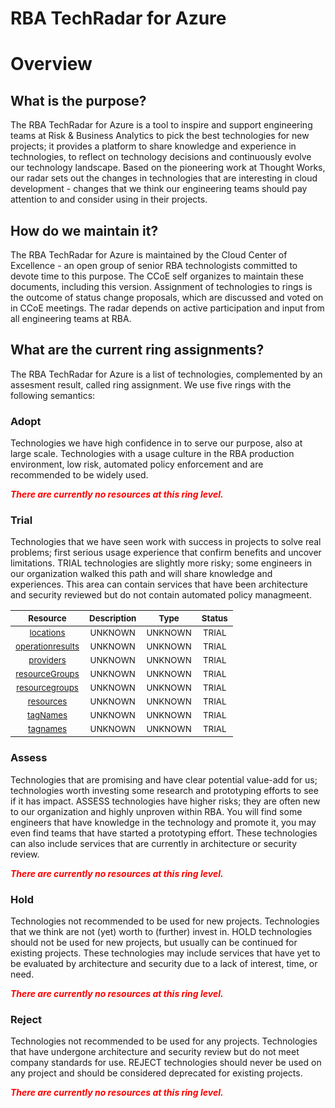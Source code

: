 
RBA TechRadar for Azure
=======================

# Overview

## What is the purpose?


The RBA TechRadar for Azure is a tool to inspire and support engineering teams at Risk & Business Analytics to pick the best technologies for new projects; it provides a platform to share knowledge and experience in technologies, to reflect on technology decisions and continuously evolve our technology landscape.  Based on the pioneering work at Thought Works, our radar sets out the changes in technologies that are interesting in cloud development - changes that we think our engineering teams should pay attention to and consider using in their projects.
## How do we maintain it?


The RBA TechRadar for Azure is maintained by the Cloud Center of Excellence - an open group of senior RBA technologists committed to devote time to this purpose.  The CCoE self organizes to maintain these documents, including this version.  Assignment of technologies to rings is the outcome of status change proposals, which are discussed and voted on in CCoE meetings.  The radar depends on active participation and input from all engineering teams at RBA.
## What are the current ring assignments?


The RBA TechRadar for Azure is a list of technologies, complemented by an assesment result, called ring assignment.  We use five rings with the following semantics:
### Adopt


Technologies we have high confidence in to serve our purpose, also at large scale.  Technologies with a usage culture in the RBA production environment, low risk, automated policy enforcement and are recommended to be widely used.  
  
***<font color="red"> There are currently no resources at this ring level. </font>***
### Trial


Technologies that we have seen work with success in projects to solve real problems;  first serious usage experience that confirm benefits and uncover limitations.  TRIAL technologies are slightly more risky; some engineers in our organization walked this path and will share knowledge and experiences.  This area can contain services that have been architecture and security reviewed but do not contain automated policy managmeent.  

|<sub>Resource</sub>|<sub>Description</sub>|<sub>Type</sub>|<sub>Status</sub>|
| :---: | :---: | :---: | :---: |
|<sub>[locations](https://github.com/openrba/python-azure-techradar/tree/master/Microsoft.DBforPostgreSQL/subscriptions/locations)</sub>|<sub>UNKNOWN</sub>|<sub>UNKNOWN</sub>|<sub>TRIAL</sub>|
|<sub>[operationresults](https://github.com/openrba/python-azure-techradar/tree/master/Microsoft.DBforPostgreSQL/subscriptions/operationresults)</sub>|<sub>UNKNOWN</sub>|<sub>UNKNOWN</sub>|<sub>TRIAL</sub>|
|<sub>[providers](https://github.com/openrba/python-azure-techradar/tree/master/Microsoft.DBforPostgreSQL/subscriptions/providers)</sub>|<sub>UNKNOWN</sub>|<sub>UNKNOWN</sub>|<sub>TRIAL</sub>|
|<sub>[resourceGroups](https://github.com/openrba/python-azure-techradar/tree/master/Microsoft.DBforPostgreSQL/subscriptions/resourceGroups)</sub>|<sub>UNKNOWN</sub>|<sub>UNKNOWN</sub>|<sub>TRIAL</sub>|
|<sub>[resourcegroups](https://github.com/openrba/python-azure-techradar/tree/master/Microsoft.DBforPostgreSQL/subscriptions/resourcegroups)</sub>|<sub>UNKNOWN</sub>|<sub>UNKNOWN</sub>|<sub>TRIAL</sub>|
|<sub>[resources](https://github.com/openrba/python-azure-techradar/tree/master/Microsoft.DBforPostgreSQL/subscriptions/resources)</sub>|<sub>UNKNOWN</sub>|<sub>UNKNOWN</sub>|<sub>TRIAL</sub>|
|<sub>[tagNames](https://github.com/openrba/python-azure-techradar/tree/master/Microsoft.DBforPostgreSQL/subscriptions/tagNames)</sub>|<sub>UNKNOWN</sub>|<sub>UNKNOWN</sub>|<sub>TRIAL</sub>|
|<sub>[tagnames](https://github.com/openrba/python-azure-techradar/tree/master/Microsoft.DBforPostgreSQL/subscriptions/tagnames)</sub>|<sub>UNKNOWN</sub>|<sub>UNKNOWN</sub>|<sub>TRIAL</sub>|

### Assess


Technologies that are promising and have clear potential value-add for us; technologies worth investing some research and prototyping efforts to see if it has impact.  ASSESS technologies have higher risks;  they are often new to our organization and highly unproven within RBA.  You will find some engineers that have knowledge in the technology and promote it, you may even find teams that have started a prototyping effort.  These technologies can also include services that are currently in architecture or security review.  
  
***<font color="red"> There are currently no resources at this ring level. </font>***
### Hold


Technologies not recommended to be used for new projects. Technologies that we think are not (yet) worth to (further) invest in.  HOLD technologies should not be used for new projects, but usually can be continued for existing projects.  These technologies may include services that have yet to be evaluated by architecture and security due to a lack of interest, time, or need.  
  
***<font color="red"> There are currently no resources at this ring level. </font>***
### Reject


Technologies not recommended to be used for any projects. Technologies that have undergone architecture and security review but do not meet company standards for use.  REJECT technologies should never be used on any project and should be considered deprecated for existing projects.  
  
***<font color="red"> There are currently no resources at this ring level. </font>***